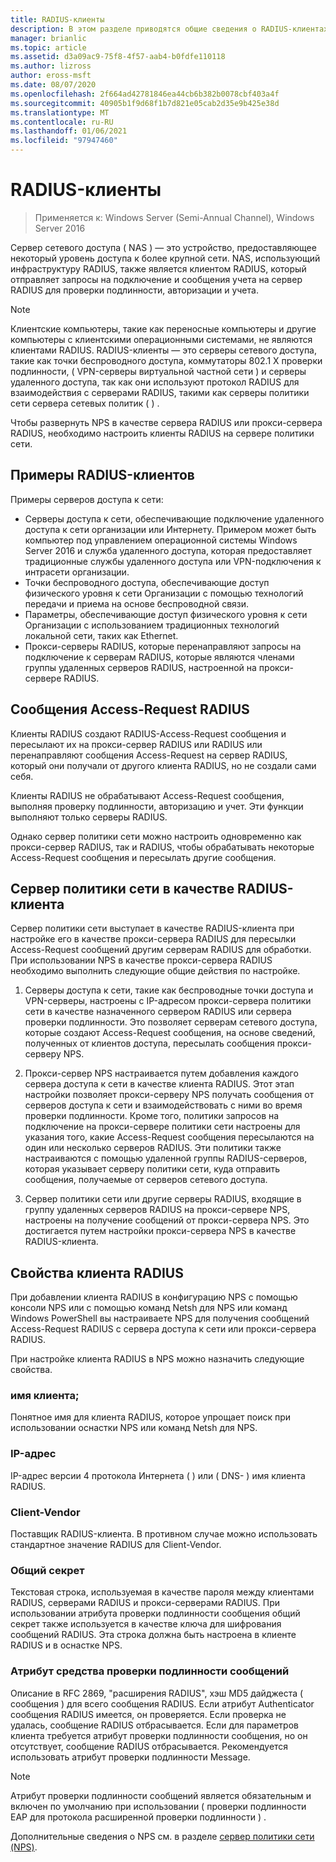 ```yaml
---
title: RADIUS-клиенты
description: В этом разделе приводятся общие сведения о RADIUS-клиентах для сервера политики сети в Windows Server 2016.
manager: brianlic
ms.topic: article
ms.assetid: d3a09ac9-75f8-4f57-aab4-b0fdfe110118
ms.author: lizross
author: eross-msft
ms.date: 08/07/2020
ms.openlocfilehash: 2f664ad42781846ea44cb6b382b0078cbf403a4f
ms.sourcegitcommit: 40905b1f9d68f1b7d821e05cab2d35e9b425e38d
ms.translationtype: MT
ms.contentlocale: ru-RU
ms.lasthandoff: 01/06/2021
ms.locfileid: "97947460"
---
```

# <a name="radius-clients"></a>RADIUS-клиенты

>Применяется к: Windows Server (Semi-Annual Channel), Windows Server 2016

Сервер сетевого доступа \( NAS \) — это устройство, предоставляющее некоторый уровень доступа к более крупной сети. NAS, использующий инфраструктуру RADIUS, также является клиентом RADIUS, который отправляет запросы на подключение и сообщения учета на сервер RADIUS для проверки подлинности, авторизации и учета.

>[!NOTE]
>Клиентские компьютеры, такие как переносные компьютеры и другие компьютеры с клиентскими операционными системами, не являются клиентами RADIUS. RADIUS-клиенты — это серверы сетевого доступа, такие как точки беспроводного доступа, коммутаторы 802.1 X проверки подлинности, \( VPN-серверы виртуальной частной сети \) и серверы удаленного доступа, так как они используют протокол RADIUS для взаимодействия с серверами RADIUS, такими как серверы политики сети сервера сетевых политик \( \) .

Чтобы развернуть NPS в качестве сервера RADIUS или прокси-сервера RADIUS, необходимо настроить клиенты RADIUS на сервере политики сети.

## <a name="radius-client-examples"></a>Примеры RADIUS-клиентов

Примеры серверов доступа к сети:

- Серверы доступа к сети, обеспечивающие подключение удаленного доступа к сети организации или Интернету. Примером может быть компьютер под управлением операционной системы Windows Server 2016 и служба удаленного доступа, которая предоставляет традиционные службы удаленного доступа или VPN-подключения к интрасети организации.
- Точки беспроводного доступа, обеспечивающие доступ физического уровня к сети Организации с помощью технологий передачи и приема на основе беспроводной связи.
- Параметры, обеспечивающие доступ физического уровня к сети Организации с использованием традиционных технологий локальной сети, таких как Ethernet.
- Прокси-серверы RADIUS, которые перенаправляют запросы на подключение к серверам RADIUS, которые являются членами группы удаленных серверов RADIUS, настроенной на прокси-сервере RADIUS.

## <a name="radius-access-request-messages"></a>Сообщения Access-Request RADIUS

Клиенты RADIUS создают RADIUS-Access-Request сообщения и пересылают их на прокси-сервер RADIUS или RADIUS или перенаправляют сообщения Access-Request на сервер RADIUS, который они получали от другого клиента RADIUS, но не создали сами себя.

Клиенты RADIUS не обрабатывают Access-Request сообщения, выполняя проверку подлинности, авторизацию и учет. Эти функции выполняют только серверы RADIUS.

Однако сервер политики сети можно настроить одновременно как прокси-сервер RADIUS, так и RADIUS, чтобы обрабатывать некоторые Access-Request сообщения и пересылать другие сообщения.

## <a name="nps-as-a-radius-client"></a>Сервер политики сети в качестве RADIUS-клиента

Сервер политики сети выступает в качестве RADIUS-клиента при настройке его в качестве прокси-сервера RADIUS для пересылки Access-Request сообщений другим серверам RADIUS для обработки. При использовании NPS в качестве прокси-сервера RADIUS необходимо выполнить следующие общие действия по настройке.

1. Серверы доступа к сети, такие как беспроводные точки доступа и VPN-серверы, настроены с IP-адресом прокси-сервера политики сети в качестве назначенного сервером RADIUS или сервера проверки подлинности. Это позволяет серверам сетевого доступа, которые создают Access-Request сообщения, на основе сведений, полученных от клиентов доступа, пересылать сообщения прокси-серверу NPS.

2. Прокси-сервер NPS настраивается путем добавления каждого сервера доступа к сети в качестве клиента RADIUS. Этот этап настройки позволяет прокси-серверу NPS получать сообщения от серверов доступа к сети и взаимодействовать с ними во время проверки подлинности. Кроме того, политики запросов на подключение на прокси-сервере политики сети настроены для указания того, какие Access-Request сообщения пересылаются на один или несколько серверов RADIUS. Эти политики также настраиваются с помощью удаленной группы RADIUS-серверов, которая указывает серверу политики сети, куда отправить сообщения, получаемые от серверов сетевого доступа.

3. Сервер политики сети или другие серверы RADIUS, входящие в группу удаленных серверов RADIUS на прокси-сервере NPS, настроены на получение сообщений от прокси-сервера NPS. Это достигается путем настройки прокси-сервера NPS в качестве RADIUS-клиента.

## <a name="radius-client-properties"></a>Свойства клиента RADIUS

При добавлении клиента RADIUS в конфигурацию NPS с помощью консоли NPS или с помощью команд Netsh для NPS или команд Windows PowerShell вы настраиваете NPS для получения сообщений Access-Request RADIUS с сервера доступа к сети или прокси-сервера RADIUS.

При настройке клиента RADIUS в NPS можно назначить следующие свойства.

### <a name="client-name"></a>имя клиента;

 Понятное имя для клиента RADIUS, которое упрощает поиск при использовании оснастки NPS или команд Netsh для NPS.

### <a name="ip-address"></a>IP-адрес

IP-адрес версии 4 протокола Интернета \( \) или \( DNS- \) имя клиента RADIUS.

### <a name="client-vendor"></a>Client-Vendor

Поставщик RADIUS-клиента. В противном случае можно использовать стандартное значение RADIUS для Client-Vendor.

### <a name="shared-secret"></a>Общий секрет

Текстовая строка, используемая в качестве пароля между клиентами RADIUS, серверами RADIUS и прокси-серверами RADIUS. При использовании атрибута проверки подлинности сообщения общий секрет также используется в качестве ключа для шифрования сообщений RADIUS. Эта строка должна быть настроена в клиенте RADIUS и в оснастке NPS.

### <a name="message-authenticator-attribute"></a>Атрибут средства проверки подлинности сообщений

Описание в RFC 2869, "расширения RADIUS", хэш MD5 дайджеста \( сообщения \) для всего сообщения RADIUS. Если атрибут Authenticator сообщения RADIUS имеется, он проверяется. Если проверка не удалась, сообщение RADIUS отбрасывается. Если для параметров клиента требуется атрибут проверки подлинности сообщения, но он отсутствует, сообщение RADIUS отбрасывается. Рекомендуется использовать атрибут проверки подлинности Message.

>[!NOTE]
>Атрибут проверки подлинности сообщений является обязательным и включен по умолчанию при использовании \( проверки подлинности EAP для протокола расширенной проверки подлинности \) .

Дополнительные сведения о NPS см. в разделе [сервер политики сети (NPS)](nps-top.md).

